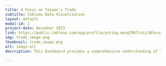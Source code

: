 ```yaml
---
title: A Focus on Taiwan's Trade
subtitle: Tableau Data Visualization
layout: default
modal-id: 2
project-date: December 2023
link: https://public.tableau.com/app/profile/yuting.weng7987/viz/AFocusonTaiwansTrade/DatavizProject
img: trade_image.png
thumbnail: trade_image.png
alt: image-alt
description: This Dashboard provides a comprehensive understanding of Taiwan's economic and trade landscape.

---
```

